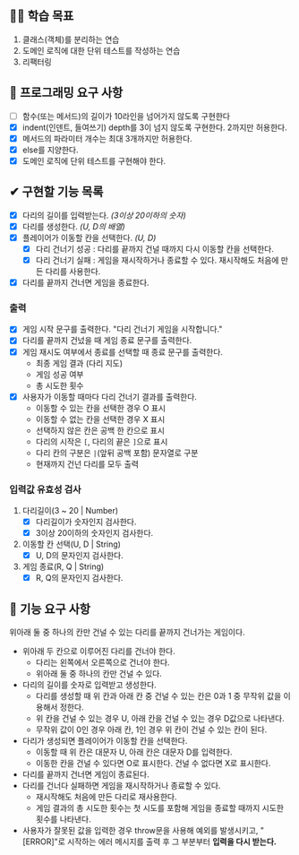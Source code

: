 ## 🐱‍🚀 학습 목표

1. 클래스(객체)를 분리하는 연습
2. 도메인 로직에 대한 단위 테스트를 작성하는 연습
3. 리팩터링

## 🎯 프로그래밍 요구 사항

- [ ] 함수(또는 메서드)의 길이가 10라인을 넘어가지 않도록 구현한다
- [x] indent(인덴트, 들여쓰기) depth를 3이 넘지 않도록 구현한다. 2까지만 허용한다.
- [x] 메서드의 파라미터 개수는 최대 3개까지만 허용한다.
- [x] else를 지양한다.
- [x] 도메인 로직에 단위 테스트를 구현해야 한다.

## ✔ 구현할 기능 목록

- [x] 다리의 길이를 입력받는다. _(3이상 20이하의 숫자)_
- [x] 다리를 생성한다. _(U, D의 배열)_
- [x] 플레이어가 이동할 칸을 선택한다. _(U, D)_
  - [x] 다리 건너기 성공 : 다리를 끝까지 건널 때까지 다시 이동할 칸을 선택한다.
  - [x] 다리 건너기 실패 : 게임을 재시작하거나 종료할 수 있다. 재시작해도 처음에 만든 다리를 사용한다.
- [x] 다리를 끝까지 건너면 게임을 종료한다.

### 출력

- [x] 게임 시작 문구를 출력한다. "다리 건너기 게임을 시작합니다."
- [x] 다리를 끝까지 건넜을 때 게임 종료 문구를 출력한다.
- [x] 게임 재시도 여부에서 종료를 선택할 때 종료 문구를 출력한다.
  - 최종 게임 결과 (다리 지도)
  - 게임 성공 여부
  - 총 시도한 횟수
- [x] 사용자가 이동할 때마다 다리 건너기 결과를 출력한다.
  - 이동할 수 있는 칸을 선택한 경우 O 표시
  - 이동할 수 없는 칸을 선택한 경우 X 표시
  - 선택하지 않은 칸은 공백 한 칸으로 표시
  - 다리의 시작은 `[`, 다리의 끝은 `]`으로 표시
  - 다리 칸의 구분은 `|`(앞뒤 공백 포함) 문자열로 구분
  - 현재까지 건넌 다리를 모두 출력

### 입력값 유효성 검사

1. 다리길이(3 ~ 20 | Number)
   - [x] 다리길이가 숫자인지 검사한다.
   - [x] 3이상 20이하의 숫자인지 검사한다.
2. 이동할 칸 선택(U, D | String)
   - [x] U, D의 문자인지 검사한다.
3. 게임 종료(R, Q | String)
   - [x] R, Q의 문자인지 검사한다.

## 🚀 기능 요구 사항

위아래 둘 중 하나의 칸만 건널 수 있는 다리를 끝까지 건너가는 게임이다.

- 위아래 두 칸으로 이루어진 다리를 건너야 한다.
  - 다리는 왼쪽에서 오른쪽으로 건너야 한다.
  - 위아래 둘 중 하나의 칸만 건널 수 있다.
- 다리의 길이를 숫자로 입력받고 생성한다.
  - 다리를 생성할 때 위 칸과 아래 칸 중 건널 수 있는 칸은 0과 1 중 무작위 값을 이용해서 정한다.
  - 위 칸을 건널 수 있는 경우 U, 아래 칸을 건널 수 있는 경우 D값으로 나타낸다.
  - 무작위 값이 0인 경우 아래 칸, 1인 경우 위 칸이 건널 수 있는 칸이 된다.
- 다리가 생성되면 플레이어가 이동할 칸을 선택한다.
  - 이동할 때 위 칸은 대문자 U, 아래 칸은 대문자 D를 입력한다.
  - 이동한 칸을 건널 수 있다면 O로 표시한다. 건널 수 없다면 X로 표시한다.
- 다리를 끝까지 건너면 게임이 종료된다.
- 다리를 건너다 실패하면 게임을 재시작하거나 종료할 수 있다.
  - 재시작해도 처음에 만든 다리로 재사용한다.
  - 게임 결과의 총 시도한 횟수는 첫 시도를 포함해 게임을 종료할 때까지 시도한 횟수를 나타낸다.
- 사용자가 잘못된 값을 입력한 경우 throw문을 사용해 예외를 발생시키고, "[ERROR]"로 시작하는 에러 메시지를 출력 후 그 부분부터 **입력을 다시 받는다.**
